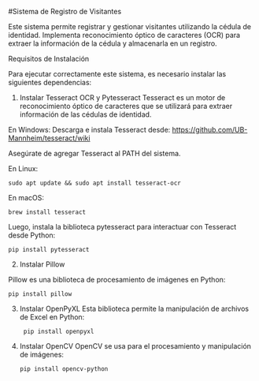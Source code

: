 #Sistema de Registro de Visitantes

Este sistema permite registrar y gestionar visitantes utilizando la cédula de identidad. Implementa reconocimiento óptico de caracteres (OCR) para extraer la información de la cédula y almacenarla en un registro.

Requisitos de Instalación

Para ejecutar correctamente este sistema, es necesario instalar las siguientes dependencias:
1. Instalar Tesseract OCR y Pytesseract
Tesseract es un motor de reconocimiento óptico de caracteres que se utilizará para extraer información de las cédulas de identidad.

En Windows:
   Descarga e instala Tesseract desde:  https://github.com/UB-Mannheim/tesseract/wiki
   
   Asegúrate de agregar Tesseract al PATH del sistema.

En Linux:

    sudo apt update && sudo apt install tesseract-ocr

En macOS:

    brew install tesseract

Luego, instala la biblioteca pytesseract para interactuar con Tesseract desde Python:

    pip install pytesseract


2. Instalar Pillow

Pillow es una biblioteca de procesamiento de imágenes en Python:

    pip install pillow

3. Instalar OpenPyXL
Esta biblioteca permite la manipulación de archivos de Excel en Python:

        pip install openpyxl

4. Instalar OpenCV
OpenCV se usa para el procesamiento y manipulación de imágenes:

       pip install opencv-python

